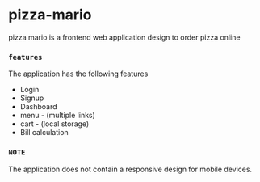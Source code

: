 # pizza-mario
pizza mario is a frontend web application design to order pizza online

### `features`
The application has the following features
<ul>
  <li>Login</li>
  <li>Signup</li>
  <li>Dashboard</li>
  <li>menu - (multiple links)</li>
  <li>cart - (local storage)</li>
  <li>Bill calculation</li>
</ul>


### `NOTE`
The application does not contain a responsive design for mobile devices.
